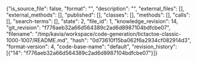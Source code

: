 {"is_source_file": false, "format": "", "description": "", "external_files": [], "external_methods": [], "published": [], "classes": [], "methods": [], "calls": [], "search-terms": [], "state": 2, "file_id": 1, "knowledge_revision": 14, "git_revision": "f776aeb32a66d564389c2ad6d8987104bdfcbe07", "filename": "/tmp/kavia/workspace/code-generation/tictactoe-classic-1000-1007/README.md", "hash": "0d73610f15ba062f6a2934cf082914d3", "format-version": 4, "code-base-name": "default", "revision_history": [{"14": "f776aeb32a66d564389c2ad6d8987104bdfcbe07"}]}